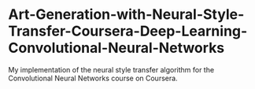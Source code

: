 # Art-Generation-with-Neural-Style-Transfer-Coursera-Deep-Learning-Convolutional-Neural-Networks
My implementation of the neural style transfer algorithm for the Convolutional Neural Networks course on Coursera.

